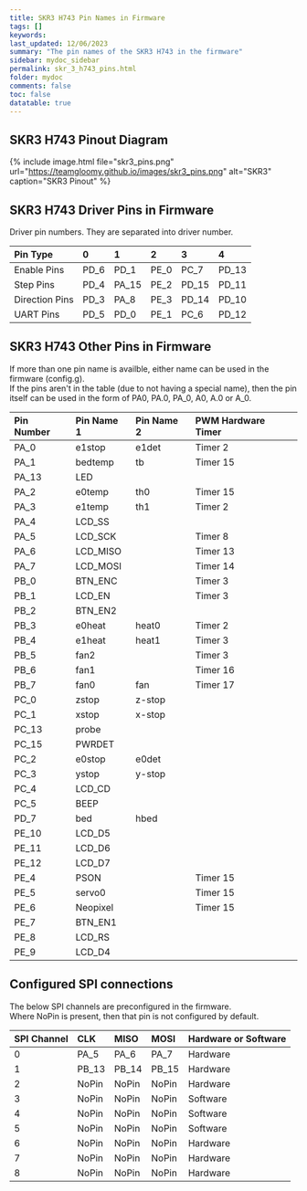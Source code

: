 ```yaml
---
title: SKR3 H743 Pin Names in Firmware
tags: []
keywords: 
last_updated: 12/06/2023
summary: "The pin names of the SKR3 H743 in the firmware"
sidebar: mydoc_sidebar
permalink: skr_3_h743_pins.html
folder: mydoc
comments: false
toc: false
datatable: true
---
```


## SKR3 H743 Pinout Diagram

{% include image.html file="skr3_pins.png" url="<https://teamgloomy.github.io/images/skr3_pins.png>" alt="SKR3" caption="SKR3 Pinout" %}

## SKR3 H743 Driver Pins in Firmware

Driver pin numbers. They are separated into driver number.

<div class="datatable-begin"></div>

|Pin Type|0|1|2|3|4|
| :------------- |:-------------|:-------------|:-------------|:-------------|:-------------|
|Enable Pins|PD_6|PD_1|PE_0|PC_7|PD_13|
|Step Pins|PD_4|PA_15|PE_2|PD_15|PD_11|
|Direction Pins|PD_3|PA_8|PE_3|PD_14|PD_10|
|UART Pins|PD_5|PD_0|PE_1|PC_6|PD_12|

<div class="datatable-end"></div>

## SKR3 H743 Other Pins in Firmware

If more than one pin name is availble, either name can be used in the firmware (config.g).  
If the pins aren't in the table (due to not having a special name), then the pin itself can be used in the form of PA0, PA.0, PA_0, A0, A.0 or A_0.  

<div class="datatable-begin"></div>

|Pin Number|Pin Name 1|Pin Name 2|PWM Hardware Timer|
| :------------- |:-------------|:-------------|:-------------|
|PA_0|e1stop|e1det|Timer 2|
|PA_1|bedtemp|tb|Timer 15|
|PA_13|LED|||
|PA_2|e0temp|th0|Timer 15|
|PA_3|e1temp|th1|Timer 2|
|PA_4|LCD_SS|||
|PA_5|LCD_SCK||Timer 8|
|PA_6|LCD_MISO||Timer 13|
|PA_7|LCD_MOSI||Timer 14|
|PB_0|BTN_ENC||Timer 3|
|PB_1|LCD_EN||Timer 3|
|PB_2|BTN_EN2|||
|PB_3|e0heat|heat0|Timer 2|
|PB_4|e1heat|heat1|Timer 3|
|PB_5|fan2||Timer 3|
|PB_6|fan1||Timer 16|
|PB_7|fan0|fan|Timer 17|
|PC_0|zstop|z-stop||
|PC_1|xstop|x-stop||
|PC_13|probe|||
|PC_15|PWRDET|||
|PC_2|e0stop|e0det||
|PC_3|ystop|y-stop||
|PC_4|LCD_CD|||
|PC_5|BEEP|||
|PD_7|bed|hbed||
|PE_10|LCD_D5|||
|PE_11|LCD_D6|||
|PE_12|LCD_D7|||
|PE_4|PSON||Timer 15|
|PE_5|servo0||Timer 15|
|PE_6|Neopixel||Timer 15|
|PE_7|BTN_EN1|||
|PE_8|LCD_RS|||
|PE_9|LCD_D4|||

<div class="datatable-end"></div>

## Configured SPI connections

The below SPI channels are preconfigured in the firmware.  
Where NoPin is present, then that pin is not configured by default.  

<div class="datatable-begin"></div>

|SPI Channel| CLK | MISO | MOSI | Hardware or Software |
| :------------- |:-------------|:-------------|:-------------|:-------------|
|0|PA_5|PA_6|PA_7|Hardware|
|1|PB_13|PB_14|PB_15|Hardware|
|2|NoPin|NoPin|NoPin|Hardware|
|3|NoPin|NoPin|NoPin|Software|
|4|NoPin|NoPin|NoPin|Software|
|5|NoPin|NoPin|NoPin|Software|
|6|NoPin|NoPin|NoPin|Hardware|
|7|NoPin|NoPin|NoPin|Hardware|
|8|NoPin|NoPin|NoPin|Hardware|

<div class="datatable-end"></div>
